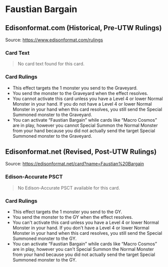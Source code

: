 # Faustian Bargain

## Edisonformat.com (Historical, Pre-UTW Rulings)

Source: https://www.edisonformat.com/rulings

### Card Text

> No card text found for this card.

### Card Rulings

*   This effect targets the 1 monster you send to the Graveyard.
*   You send the monster to the Graveyard when the effect resolves.
*   You cannot activate this card unless you have a Level 4 or lower Normal Monster in your hand. If you do not have a Level 4 or lower Normal Monster in your hand when this card resolves, you still send the Special Summoned monster to the Graveyard.
*   You can activate “Faustian Bargain” while cards like “Macro Cosmos” are in play, however you cannot Special Summon the Normal Monster from your hand because you did not actually send the target Special Summoned monster to the Graveyard.

## Edisonformat.net (Revised, Post-UTW Rulings)

Source: https://edisonformat.net/card?name=Faustian%20Bargain

### Edison-Accurate PSCT

> No Edison-Accurate PSCT available for this card.

### Card Rulings

*   This effect targets the 1 monster you send to the GY.
*   You send the monster to the GY when the effect resolves.
*   You can't activate this card unless you have a Level 4 or lower Normal Monster in your hand. If you don't have a Level 4 or lower Normal Monster in your hand when this card resolves, you still send the Special Summoned monster to the GY.
*   You can activate “Faustian Bargain” while cards like “Macro Cosmos” are in play, however you can't Special Summon the Normal Monster from your hand because you did not actually send the target Special Summoned monster to the GY.
            